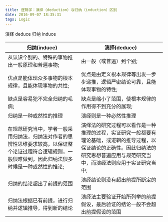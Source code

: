 ```yaml
---
title: 逻辑学：演绎（deduction）与归纳（induction）区别
date: 2016-09-07 18:35:31
tags: Logic
---
```


演绎 deduce
归纳 induce


|**归纳(induce)**|**演绎(deduce)**|
|--------|--------|
|从认识个别的、特殊的事物推出一般原理和普遍事物;|由一般（或普遍）到个别;|
|优点是能体现众多事物的根本规律，且能体现事物的共性;|优点是由定义根本规律等出发一步步递推，逻辑严密结论可靠，且能体现事物的特性;|
|缺点是容易犯不完全归纳的毛病;|缺点是缩小了范围，使根本规律的作用得不到充分的展现;|
|归纳是一种或然性的推理|演绎则是一种必然性推理|
|在规范研究当中，学者一般采用归纳法，归纳法对作者的思辨性思维要求较高，以保证整个论证过程符合逻辑规则，一般很难做到，因此归纳法很多时候是一种或然性的推论;|演绎法的研究过程可以看作是一种推理的过程，实证研究一般都要有理论基础，或逻辑的推导过程，以保证结论的正确性。因此归纳法的研究思想普遍应用与规范研究当中，而演绎法则应用于实证研究当中;|
|归纳的结论超出了前提的范围|演绎结论则没有超出前提所断定的范围|
|归纳法根据已有前提，进行归纳并逻辑推导，得到新的结论|演绎法主要验证开始所列举的前提假设，最后验证的结论一般不会超出前提假设的范围|


